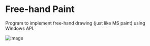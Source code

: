 # Free-hand Paint
Program to implement free-hand drawing (just like MS paint) using Windows API.

![image](https://github.com/ravijotsingh58/windows_api_codes/blob/main/freehand_paint/Freehand_drawing_pic.png)
